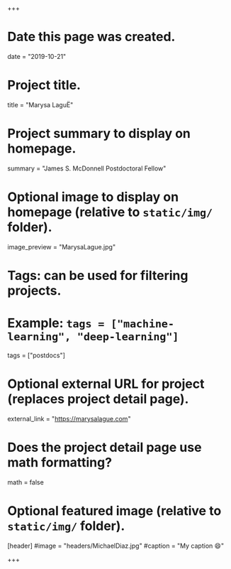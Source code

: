 +++
# Date this page was created.
date = "2019-10-21"

# Project title.
title = "Marysa LaguË"

# Project summary to display on homepage.
summary = "James S. McDonnell Postdoctoral Fellow"

# Optional image to display on homepage (relative to `static/img/` folder).
image_preview = "MarysaLague.jpg"

# Tags: can be used for filtering projects.
# Example: `tags = ["machine-learning", "deep-learning"]`
tags = ["postdocs"]

# Optional external URL for project (replaces project detail page).
external_link = "https://marysalague.com"

# Does the project detail page use math formatting?
math = false

# Optional featured image (relative to `static/img/` folder).
[header]
#image = "headers/MichaelDiaz.jpg"
#caption = "My caption :smile:"

+++


